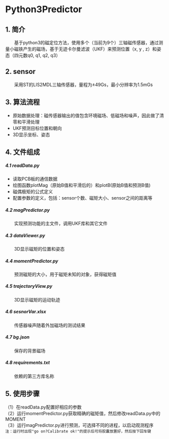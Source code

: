 # Python3Predictor

## 1. 简介
　　基于python3的磁定位方法，使用多个（当前为9个）三轴磁传感器，通过测量小磁铁产生的磁场，基于无迹卡尔曼滤波（UKF）来预测位置（x,
y , z）和姿态（四元数q0, q1, q2, q3）

## 2. sensor
　　采用ST的LIS2MDL三轴传感器，量程为±49Gs，最小分辨率为1.5mGs

## 3. 算法流程

+ 原始数据处理：磁传感器输出的值包含环境磁场、低磁场和噪声，因此做了清零和平滑处理
+ UKF预测目标位置和朝向
+ 3D显示坐标、姿态

## 4. 文件组成

##### 4.1 readData.py
+ 读取PCB板的通信数据
+ 绘图函数plotMag（原始B值和平滑后的）和plotB(原始B值和预测B值)
+ 磁偶极矩的公式定义
+ 配置参数的定义，包括：sensor个数、磁矩大小、sensor之间的距离等
##### 4.2 magPredictor.py
　　实现预测功能的主文件，调用UKF库和其它文件
##### 4.3 dataViewer.py
　　3D显示磁矩的位置和姿态
##### 4.4 momentPredictor.py
　　预测磁矩的大小，用于磁矩未知的对象，获得磁矩值
##### 4.5 trajectoryView.py
　　3D显示磁矩的运动轨迹
##### 4.6 sesnorVar.xlsx
　　传感器噪声随着外加磁场的测试结果
##### 4.7 bg.json
　　保存的背景磁场
##### 4.8 requirements.txt
　　依赖的第三方库名称

## 5. 使用步骤
（1）在readData.py配置好相应的参数<br>
（2）运行momentPredictor.py获取精确的磁矩值，然后修改readData.py中的MOMENT<br>
（3）运行magPredictor.py进行预测，可选择不同的进程，以启动观测程序<br>
`注：运行时出现"go on?Calibrate ok!"的提示后可将胶囊放置好，然后按下回车键`